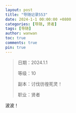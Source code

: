```yaml
---
layout: post
title: "导随记录553"
date: 2024-1-1 00:00:00 +0800
categories: [导随, 贤者]
tags: [导随]
author: wanwan
toc: true
comments: true
pin: true
---
```

> 日期：2024.1.1
>
> 等级：10
>
> 副本：讨伐彷徨死灵！
>
> 职业：贤者

波波！